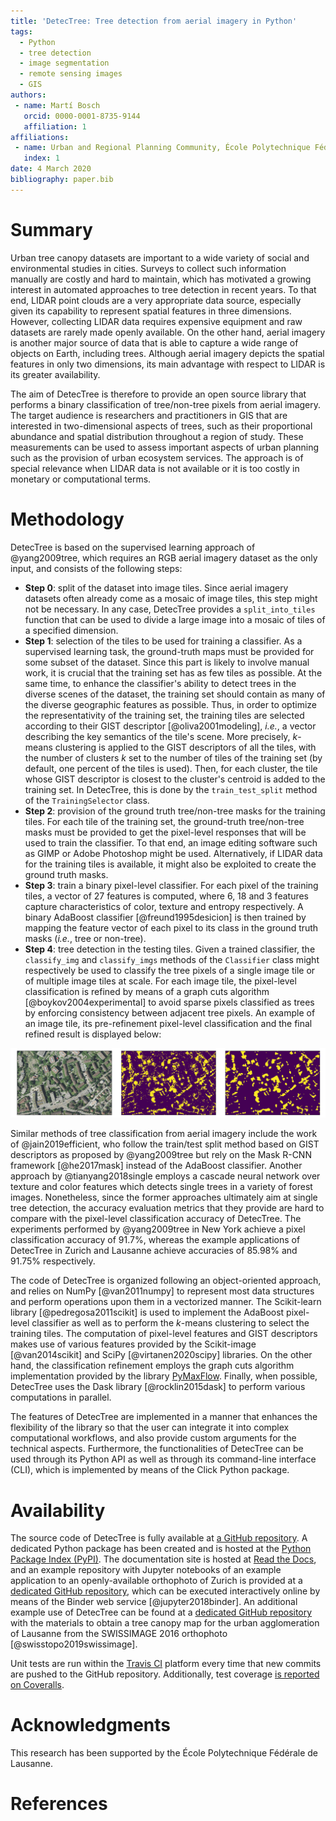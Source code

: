 ```yaml
---
title: 'DetecTree: Tree detection from aerial imagery in Python'
tags:
  - Python
  - tree detection
  - image segmentation  
  - remote sensing images
  - GIS
authors:
 - name: Martí Bosch
   orcid: 0000-0001-8735-9144
   affiliation: 1
affiliations:
 - name: Urban and Regional Planning Community, École Polytechnique Fédérale de Lausanne, Switzerland
   index: 1
date: 4 March 2020
bibliography: paper.bib
---
```


# Summary

Urban tree canopy datasets are important to a wide variety of social and environmental studies in cities. Surveys to collect such information manually are costly and hard to maintain, which has motivated a growing interest in automated approaches to tree detection in recent years. To that end, LIDAR point clouds are a very appropriate data source, especially given its capability to represent spatial features in three dimensions. However, collecting LIDAR data requires expensive equipment and raw datasets are rarely made openly available. On the other hand, aerial imagery is another major source of data that is able to capture a wide range of objects on Earth, including trees. Although aerial imagery depicts the spatial features in only two dimensions, its main advantage with respect to LIDAR is its greater availability.

The aim of DetecTree is therefore to provide an open source library that performs a binary classification of tree/non-tree pixels from aerial imagery. The target audience is researchers and practitioners in GIS that are interested in two-dimensional aspects of trees, such as their proportional abundance and spatial distribution throughout a region of study. These measurements can be used to assess important aspects of urban planning such as the provision of urban ecosystem services. The approach is of special relevance when LIDAR data is not available or it is too costly in monetary or computational terms.

# Methodology

DetecTree is based on the supervised learning approach of @yang2009tree, which requires an RGB aerial imagery dataset as the only input, and consists of the following steps:

* **Step 0**: split of the dataset into image tiles. Since aerial imagery datasets often already come as a mosaic of image tiles, this step might not be necessary. In any case, DetecTree provides a `split_into_tiles` function that can be used to divide a large image into a mosaic of tiles of a specified dimension.
* **Step 1**: selection of the tiles to be used for training a classifier. As a supervised learning task, the ground-truth maps must be provided for some subset of the dataset. Since this part is likely to involve manual work, it is crucial that the training set has as few tiles as possible. At the same time, to enhance the classifier's ability to detect trees in the diverse scenes of the dataset, the training set should contain as many of the diverse geographic features as possible. Thus, in order to optimize the representativity of the training set, the training tiles are selected according to their GIST descriptor [@oliva2001modeling], *i.e.*, a vector describing the key semantics of the tile's scene. More precisely, *k*-means clustering is applied to the GIST descriptors of all the tiles, with the number of clusters *k* set to the number of tiles of the training set (by default, one percent of the tiles is used). Then, for each cluster, the tile whose GIST descriptor is closest to the cluster's centroid is added to the training set. In DetecTree, this is done by the `train_test_split` method of the `TrainingSelector` class.
* **Step 2**: provision of the ground truth tree/non-tree masks for the training tiles. For each tile of the training set, the ground-truth tree/non-tree masks must be provided to get the pixel-level responses that will be used to train the classifier. To that end, an image editing software such as GIMP or Adobe Photoshop might be used. Alternatively, if LIDAR data for the training tiles is available, it might also be exploited to create the ground truth masks.
* **Step 3**: train a binary pixel-level classifier. For each pixel of the training tiles, a vector of 27 features is computed, where 6, 18 and 3 features capture characteristics of color, texture and entropy respectively. A binary AdaBoost classifier [@freund1995desicion] is then trained by mapping the feature vector of each pixel to its class in the ground truth masks (*i.e.*, tree or non-tree).
* **Step 4**: tree detection in the testing tiles. Given a trained classifier, the `classify_img` and `classify_imgs` methods of the `Classifier` class might respectively be used to classify the tree pixels of a single image tile or of multiple image tiles at scale. For each image tile, the pixel-level classification is refined by means of a graph cuts algorithm [@boykov2004experimental] to avoid sparse pixels classified as trees by enforcing consistency between adjacent tree pixels. An example of an image tile, its pre-refinement pixel-level classification and the final refined result is displayed below:

![Example of an image tile (left), its pre-refinement pixel-level classification (center) and the final refined result (right).](figure.png)

Similar methods of tree classification from aerial imagery include the work of @jain2019efficient, who follow the train/test split method based on GIST descriptors as proposed by @yang2009tree but rely on the Mask R-CNN framework [@he2017mask] instead of the AdaBoost classifier. Another approach by @tianyang2018single employs a cascade neural network over texture and color features which detects single trees in a variety of forest images. Nonetheless, since the former approaches ultimately aim at single tree detection, the accuracy evaluation metrics that they provide are hard to compare with the pixel-level classification accuracy of DetecTree. The experiments performed by @yang2009tree in New York achieve a pixel classification accuracy of 91.7%, whereas the example applications of DetecTree in Zurich and Lausanne achieve accuracies of 85.98% and 91.75% respectively.

The code of DetecTree is organized following an object-oriented approach, and relies on NumPy [@van2011numpy] to represent most data structures and perform operations upon them in a vectorized manner. The Scikit-learn library [@pedregosa2011scikit] is used to implement the AdaBoost pixel-level classifier as well as to perform the *k*-means clustering to select the training tiles. The computation of pixel-level features and GIST descriptors makes use of various features provided by the Scikit-image [@van2014scikit] and SciPy [@virtanen2020scipy] libraries. On the other hand, the classification refinement employs the graph cuts algorithm implementation provided by the library [PyMaxFlow](https://github.com/pmneila/PyMaxflow). Finally, when possible, DetecTree uses the Dask library [@rocklin2015dask] to perform various computations in parallel.

The features of DetecTree are implemented in a manner that enhances the flexibility of the library so that the user can integrate it into complex computational workflows, and also provide custom arguments for the technical aspects. Furthermore, the functionalities of DetecTree can be used through its Python API as well as through its command-line interface (CLI), which is implemented by means of the Click Python package.


# Availability

The source code of DetecTree is fully available at [a GitHub repository](https://github.com/martibosch/detectree). A dedicated Python package has been created and is hosted at the [Python Package Index (PyPI)](https://pypi.org/project/detectree/). The documentation site is hosted at [Read the Docs](https://detectree.readthedocs.io/), and an example repository with Jupyter notebooks of an example application to an openly-available orthophoto of Zurich is provided at a [dedicated GitHub repository](https://github.com/martibosch/detectree-example), which can be executed interactively online by means of the Binder web service [@jupyter2018binder]. An additional example use of DetecTree can be found at a [dedicated GitHub repository](https://github.com/martibosch/lausanne-tree-canopy) with the materials to obtain a tree canopy map for the urban agglomeration of Lausanne from the SWISSIMAGE 2016 orthophoto [@swisstopo2019swissimage].

Unit tests are run within the [Travis CI](https://travis-ci.org/martibosch/detectree) platform every time that new commits are pushed to the GitHub repository. Additionally, test coverage [is reported on Coveralls](https://coveralls.io/github/martibosch/detectree?branch=master).


# Acknowledgments

This research has been supported by the École Polytechnique Fédérale de Lausanne.


# References
